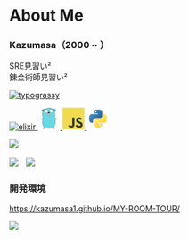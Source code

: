 # About Me

### Kazumasa（2000 ~ ）
SRE見習い²<br>
錬金術師見習い²<br>


<a href="https://github.com/kawarimidoll/typograssy"><img alt="typograssy" src="https://typograssy.deno.dev/api?text=%E3%82%AB%E3%83%8B%E3%82%92%20%E3%81%9F%E3%82%89%E3%81%B5%E3%81%8F%20%E3%81%9F%E3%81%B9%E3%81%9F%E3%81%84%E3%80%82%E3%80%80&l1=ffadad&l2=fb6060&l3=ea2e2e&l4=c30404&speed=100"></a>


<p align="left"> <a href="https://elixir-lang.org" target="_blank" rel="noreferrer"> <img src="https://www.vectorlogo.zone/logos/elixir-lang/elixir-lang-icon.svg" alt="elixir" width="40" height="40"/> </a> <a href="https://golang.org" target="_blank" rel="noreferrer"> <img src="https://raw.githubusercontent.com/devicons/devicon/master/icons/go/go-original.svg" alt="go" width="40" height="40"/> </a> <a href="https://developer.mozilla.org/en-US/docs/Web/JavaScript" target="_blank" rel="noreferrer"> <img src="https://raw.githubusercontent.com/devicons/devicon/master/icons/javascript/javascript-original.svg" alt="javascript" width="40" height="40"/> </a> <a href="https://www.python.org" target="_blank" rel="noreferrer"> <img src="https://raw.githubusercontent.com/devicons/devicon/master/icons/python/python-original.svg" alt="python" width="40" height="40"/> </a> </p>


<img src="https://raw.githubusercontent.com/Kazumasa1/Kazumasa1/main/profile-summary-card-output/github/0-profile-details.svg" width=720vw >

<img src="https://raw.githubusercontent.com/Kazumasa1/Kazumasa1/main/profile-summary-card-output/github/4-productive-time.svg">&emsp;<img src="https://github-readme-stats.vercel.app/api/top-langs/?username=Kazumasa1&layout=compact" height=200vw >


### 開発環境

https://kazumasa1.github.io/MY-ROOM-TOUR/



![](https://komarev.com/ghpvc/?username=Kazumasa1)
